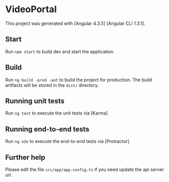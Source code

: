 # VideoPortal

This project was generated with [Angular 4.3.5] 
[Angular CLI 1.3.1].

## Start

Run `npm start` to build dev and start the application.

## Build 

Run `ng build -prod -aot` to build the project for production. The build artifacts will be stored in the `dist/` directory.

## Running unit tests

Run `ng test` to execute the unit tests via [Karma]

## Running end-to-end tests

Run `ng e2e` to execute the end-to-end tests via [Protractor].

## Further help

Please edit the file `src/app/app.config.ts` if you need update the api server url.
